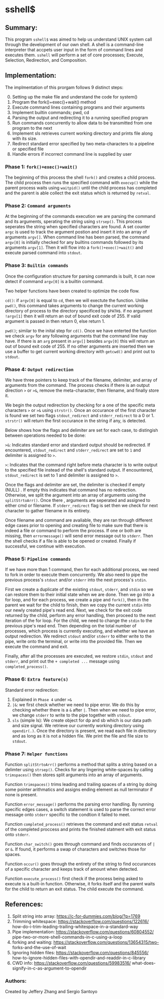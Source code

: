 # sshell$

## Summary:

This program `sshell$` was aimed to help us understand UNIX system call
through the development of our own shell. A shell is a command-line 
interpreter that accpets user input in the form of command lines and 
executes them. `sshell` will perform a set of core processes; 
Execute, Selection, Redirection, and Composition.

##  Implementation:

The implmentation of this prorgam follows 9 distinct steps:

0. Setting up the make file and understand the code for system()
1. Program the fork()+exec()+wait() method
2. Execute command lines containing programs and their arguments
3. Implement builtin commands; pwd, cd
4. Parsing the output and redirecting it to a running specified program
5. Run commands concurrently to allow data to be transmitted from one program
to the next
6. Implement sls retrieves current working directory and prints file along
with its size.
7. Redirect standard error specified by two meta-characters to a pipeline or
specified  file
8. Handle errors if incorrect command line is supplied by user

### Phase 1: `fork()+exec()+wait()`

The beginning of this process the shell `fork()` and creates a child process.
The child process then runs the specified command with `execvp()` while the
parent process waits using `waitpid()` until the child process has completed
and the parent is able collect the exit status which is returned by `retval`.

### Phase 2: `Command arguments`

At the beginning of the commands execution we are parsing the command and its
arguments, sperating the string using `strsep()`. This process seperates the
string when specified characters are found. A set counter `argc` is used to 
track the argument postion and insert it into an array of
arguments `argv[]`. When command line has been parsed, the command `argv[0]` 
is initially checked for any builtins commands followed by its arguments
`argv[1]`. Then it will flow into a `fork()+exec()+wait()` and execute parsed
command into `stdout`.

### Phase 3: `Builtin commands`

Once the configuration structure for parsing commands is built, it can now 
detect if command `argv[0]` is a builtin command.

Two helper functions have been created to optimize the code flow.

`cd()`: if `argv[0]` is equal to `cd`, then we will exectute the function.
Unlike `pwd()`, this command takes arguments to change the current working
directory of process to the directory specificed by `$PATH$`. if no argument
`!argv[1]` then it will return an out of bound exit code of 255. If valid
argument is passed in then return 0, else return 1.

`pwd()`; similar to the inital step for `cd()`. Once we have enterted the
function we check `argv` for any following arguments that the command line may
have. If there is an `arg` present in `argv[]` besides `argv[0]` this will
return an out of bound exit code of 255. If no other arguments are inserted
then we use a buffer to get current working directory with `getcwd()` 
and print out to `stdout`.

### Phase 4: `Output redirection`
We have three pointers to keep track of the filename, delimiter, and array of
arguments from the command. The process checks if there is an output direction
`>` or `>&`, remove the meta-character, then filename, and finally store it.

We begin the output redirection by checking for a one of the specific meta
characters `>` or `>&` using `strstr()`. Once an occurance of the first 
character is found we set two flags `stdout_redirect` and `stderr_redirect` to
a 0 or 1. `strstr()` will return the first occurance in the string if any,
is detected.

Below shows how the flags and delimiter are set for each case, to distingish
between operations needed to be done:

`>&`: Indicates standard error and standard output should be redirected. 
If encountered, `stdout_redirect` and `stderr_redirect` are set to `1` and
delimiter is assigned to `>`.

`>`: Indicates that the command right before meta character is to write output
to the specified file instead of the shell's standard output. If encountered,
`stdout_redirect` is set to 1 and delimiter is assigned to `>`.

Once the flags and delimiter are set, the delimiter is checked if empty (NULL)
. If empty this indicates that command has no redirection. Otherwise, we split
the argument into an array of arguments using the `splitStrtoArr()`. Once there
, arguments are seperated and assigned to either cmd or filename. If
`stderr_redirect` flag is set then we check for next character to gather 
filename in its entirety. 

Once filename and command are avaliable, they are ran through different edge
cases prior to opening and creating file to make sure that there is indeed a
file or command to perform the process. If one or both are missing, then
`errormessage()` will send error message out to `stderr`. Then the shell checks
if a file is able to be opened or created. Finally if successful, we continue
with execution. 

### Phase 5: `Pipeline commands`

If we have more than 1 command, then for each additional process, we need 
to fork in order to execute them concurrently. We also need to pipe the
previous process's `stdout` and/or `stderr` into the next process's `stdin`.

First we create a duplicate of the existing `stdout`, `stderr`, and `stdin` so
we can restore them to their initial state when we are done. Then we go into
a for loop, and for each process, we create a pipe and `fork()`, then in the
parent we wait for the child to finish, then we copy the current `stdin` into
our newly created pipe's read end. Next, we check for the exit code returned
by the child, perform any error handling, then proceed to the next iteration of
the for loop. For the child, we need to change the `stdin` to the previous
pipe's read end. Then depending on the total number of processes, which process
is currently executing, and whether we have an output redirection. We redirect 
`stdout` and/or `stderr` to either write to the pipe, write onto the terminal,
or write into the provided file. Then we execute the command and exit. 

Finally, after all the processes are executed, we restore `stdin`, 
`stdout` and `stderr`, and print out the `+ completed ...` message using 
`completed_process()`. 

### Phase 6: `Extra feature(s)`
Standard error redirection:
1. Explained in `Phase 4` under `>&`
2. `|&`: we first check whether we need to pipe error. We do this by checking 
whether there is a `&` after `|`. Then when we need to pipe error, we 
change `stderr` to write to the pipe together with `stdout`. 
3. `sls` (simple ls): We create object for dp and sb which is our data
path and size signal. We retrieve our currently working directory using
`opendir(.)`. Once the directory is present, we read each file in directory
and as long as it is not a hidden file. We print the file and file size to
`stdout`.

### Phase 7: `Helper functions`

Function `splitStrtoArr()` performs a method that splits a string based on a
delimter using `strsep()`. Checks for any lingering white-spaces by calling
`trimspaces()` then stores split arguments into an array of arguments. 

Function `trimspaces()` trims leading and trailing spaces of a string by 
doing some pointer arithmatics and
assigns ending element as null terminator if none is present. 

Function `error_message()` performs the parsing error handling. By running
specific edges cases, a switch statement is used to parse the correct error
message onto `stderr` specific to the condtion it failed to meet.

Function `completed_process()` retrieves the command and exit status `retval` 
of the completed proccess and prints the finished statment with exit status 
onto `stderr`. 

Function `char_switch()` goes through command and finds occurances of `|` or 
`&`. If found, it performs a swap of characters and switches those for spaces.

Function `occur()` goes through the entirety of the string to find occurances 
of a specific character and keeps track of amount when detected.

Function `execute_process()` first check if the process being asked to execute 
is a built-in function. Otherwise, it forks itself and the parent waits for 
the child to return an exit status. The child execute the command. 

## References:
1. Split string into array:  https://c-for-dummies.com/blog/?p=1769
2. Trimming whitespace: https://stackoverflow.com/questions/122616/
how-do-i-trim-leading-trailing-whitespace-in-a-standard-way
3. Pipe implementation: https://stackoverflow.com/questions/60804552/
pipe-two-or-more-shell-commands-in-c-using-a-loop
4. forking and waiting: https://stackoverflow.com/questions/13654315/two-
forks-and-the-use-of-wait
5. Ignoring hidden files: https://stackoverflow.com/questions/845556/
how-to-ignore-hidden-files-with-opendir-and-readdir-in-c-library
6. CWD info: https://stackoverflow.com/questions/59983516/
what-does-signify-in-c-as-argument-to-opendir

### Authors:
Created by Jeffery Zhang and Sergio Santoyo